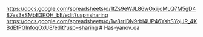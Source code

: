 ﻿https://docs.google.com/spreadsheets/d/1tZs9eWJL86wOxjijoMLQ7M5gD487es3xSMbE3KOH_bE/edit?usp=sharing
https://docs.google.com/spreadsheets/d/1w8rrIDN9rbl4UP46YshSYojJR_4KBdEfPGlnfoqOxU8/edit?usp=sharing # Has-yanov_qa